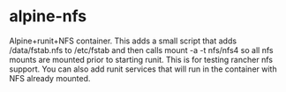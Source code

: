 # alpine-nfs
Alpine+runit+NFS container. This adds a small script that adds /data/fstab.nfs to /etc/fstab and then calls mount -a -t nfs/nfs4 so all nfs mounts are mounted prior to starting runit. This is for testing rancher nfs support. You can also add runit services that will run in the container with NFS already mounted.
